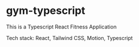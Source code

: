# gym-typescript

This is a Typescript React Fitness Application

Tech stack: React, Tailwind CSS, Motion, Typescript